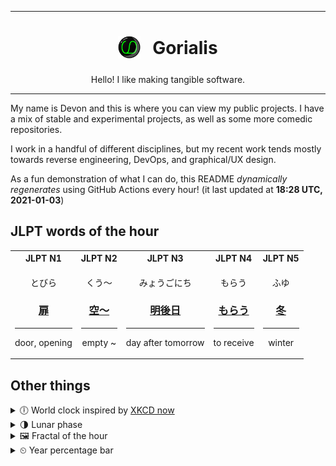 ***

<h1 align="center">
<sub>
    <img src="readme/resources/avatar.png" height="36">
</sub>
&nbsp;
Gorialis
</h1>
<p align="center">
Hello! I like making tangible software.
</p>

***

My name is Devon and this is where you can view my public projects. I have a mix of stable and experimental projects, as well as some more comedic repositories.

I work in a handful of different disciplines, but my recent work tends mostly towards reverse engineering, DevOps, and graphical/UX design.

As a fun demonstration of what I can do, this README *dynamically regenerates* using GitHub Actions every hour! (it last updated at **18:28 UTC, 2021-01-03**)

<h2>JLPT words of the hour</h2>
<table>
    <tr>
        <th>JLPT N1</th>
        <th>JLPT N2</th>
        <th>JLPT N3</th>
        <th>JLPT N4</th>
        <th>JLPT N5</th>
    </tr>
    <tr>
        <td>
            <p align="center">とびら</p>
            <h3 align="center"><b><a href="https://jisho.org/search/%E6%89%89">扉</a></b></h3>
            <hr>
            <p align="center">door,<wbr> opening</p>
        </td>
        <td>
            <p align="center">くう～</p>
            <h3 align="center"><b><a href="https://jisho.org/search/%E7%A9%BA%EF%BD%9E">空～</a></b></h3>
            <hr>
            <p align="center">empty ~</p>
        </td>
        <td>
            <p align="center">みょうごにち</p>
            <h3 align="center"><b><a href="https://jisho.org/search/%E6%98%8E%E5%BE%8C%E6%97%A5">明後日</a></b></h3>
            <hr>
            <p align="center">day after tomorrow</p>
        </td>
        <td>
            <p align="center">もらう</p>
            <h3 align="center"><b><a href="https://jisho.org/search/%E3%82%82%E3%82%89%E3%81%86">もらう</a></b></h3>
            <hr>
            <p align="center">to receive</p>
        </td>
        <td>
            <p align="center">ふゆ</p>
            <h3 align="center"><b><a href="https://jisho.org/search/%E5%86%AC">冬</a></b></h3>
            <hr>
            <p align="center">winter</p>
        </td>
    </tr>
</table>

<h2>Other things</h2>
<details>
<summary>🕕  World clock inspired by <a href="https://xkcd.com/now">XKCD now</a></summary>

> <img src="generated/now.png" width="512">

</details>
<details>
<summary>🌗 Lunar phase</summary>

The moon is approximately 70.08% through its phase (Last Quarter).

</details>
<details>
<summary>&#x1f5bc; Fractal of the hour</summary>

> <img src="generated/fractal.png" width="512">

</details>
<details>
<summary>&#x23f2; Year percentage bar</summary>
<pre><code>2021 [▁▁▁▁▁▁▁▁▁▁▁▁▁▁▁▁▁▁▁▁] 0.76%</code></pre>
</details>
